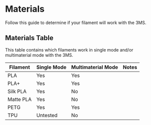 # Materials

Follow this guide to determine if your filament will work with the 3MS.

## Materials Table

This table contains which filaments work in single mode and/or multimaterial mode with the 3MS.

| Filament | Single Mode | Multimaterial Mode | Notes |
| - | - | - | - |
| PLA | Yes | Yes | |
| PLA+ | Yes | Yes | |
| Silk PLA | Yes | No | |
| Matte PLA | Yes | No | |
| PETG | Yes | Yes | |
| TPU | Untested | No | |